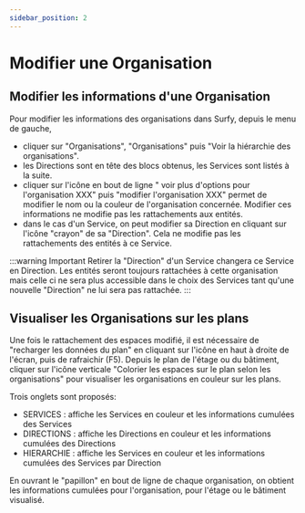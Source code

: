 ```yaml
---
sidebar_position: 2
---
```

# Modifier une Organisation

## Modifier les informations d'une Organisation

Pour modifier les informations des organisations dans Surfy, depuis le menu de gauche,

-   cliquer sur "Organisations", "Organisations" puis "Voir la hiérarchie des organisations".
-   les Directions sont en tête des blocs obtenus, les Services sont listés à la suite.
-   cliquer sur l'icône en bout de ligne " voir plus d'options pour l'organisation XXX" puis "modifier l'organisation XXX" permet de modifier le nom ou la couleur de l'organisation concernée. Modifier ces informations ne modifie pas les rattachements aux entités.
-   dans le cas d'un Service, on peut modifier sa Direction en cliquant sur l'icône "crayon" de sa "Direction". Cela ne modifie pas les rattachements des entités à ce Service.

:::warning Important
Retirer la "Direction" d'un Service changera ce Service en Direction.
Les entités seront toujours rattachées à cette organisation mais celle ci ne sera plus accessible dans le choix des Services tant qu'une nouvelle "Direction" ne lui sera pas rattachée.
:::

## Visualiser les Organisations sur les plans

Une fois le rattachement des espaces modifié, il est nécessaire de "recharger les données du plan" en cliquant sur l'icône en haut à droite de l'écran, puis de rafraichir (F5).
Depuis le plan de l'étage ou du bâtiment, cliquer sur l'icône verticale "Colorier les espaces sur le plan selon les organisations" pour visualiser les organisations en couleur sur les plans.

Trois onglets sont proposés:
-   SERVICES : affiche les Services en couleur et les informations cumulées des Services
-   DIRECTIONS : affiche les Directions en couleur et les informations cumulées des Directions
-   HIERARCHIE : affiche les Services en couleur et les informations cumulées des Services par Direction

En ouvrant le "papillon" en bout de ligne de chaque organisation, on obtient les informations cumulées pour l'organisation, pour l'étage ou le bâtiment visualisé.
